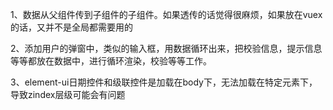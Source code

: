 1、数据从父组件传到子组件的子组件。如果透传的话觉得很麻烦，如果放在vuex的话，又并不是全局都需要用的

2、添加用户的弹窗中，类似的输入框，用数据循环出来，把校验信息，提示信息等等都放在数据中，进行循环渲染，校验等等工作。

3、element-ui日期控件和级联控件是加载在body下，无法加载在特定元素下，导致zindex层级可能会有问题
